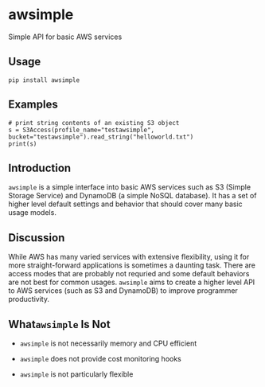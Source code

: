 # awsimple

Simple API for basic AWS services

## Usage

    pip install awsimple

## Examples

    # print string contents of an existing S3 object
    s = S3Access(profile_name="testawsimple", bucket="testawsimple").read_string("helloworld.txt")
    print(s)

## Introduction

`awsimple` is a simple interface into basic AWS services such as S3 (Simple Storage Service) and
DynamoDB (a simple NoSQL database).  It has a set of higher level default settings and behavior
that should cover many basic usage models.

## Discussion

While AWS has many varied services with extensive flexibility, using it for more straight-forward 
applications is sometimes a daunting task. There are access modes that are probably not requried 
and some default behaviors are not best for common usages.  `awsimple` aims to create a higher 
level API to AWS services (such as S3 and DynamoDB) to improve programmer productivity.

## What`awsimple` Is Not

- `awsimple` is not necessarily memory and CPU efficient

- `awsimple` does not provide cost monitoring hooks

- `awsimple` is not particularly flexible
